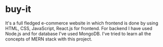 # buy-it
It's a full fledged e-commerce website in which frontend is done by using HTML, CSS, JavaScript, React.js for frontend. For backend I have used Node.js and for database I've used MongoDB. I've tried to learn all the concepts of MERN stack with this project.
